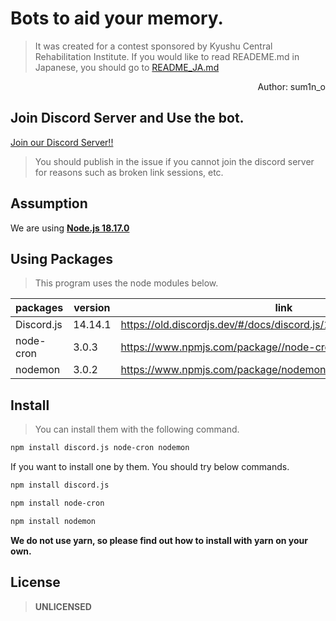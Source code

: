# Bots to aid your memory.
> It was created for a contest sponsored by Kyushu Central Rehabilitation Institute.
> If you would like to read READEME.md in Japanese, you should go to [README_JA.md](./README_JA.md)

<div align="right">
  Author: sum1n_o
</div>

## Join Discord Server and Use the bot.
[Join our Discord Server!!](https://discord.gg/WdDX4qJRr9)
> You should publish in the issue if you cannot join the discord server for reasons such as broken link sessions, etc.

## Assumption
We are using **[Node.js 18.17.0](https://nodejs.org/en/blog/release/v18.17.0)**

## Using Packages
> This program uses the node modules below.

| packages   | version | link                                                               |
| ---------- | ------- | -------------------------------------------------------------------|
| Discord.js | 14.14.1 | https://old.discordjs.dev/#/docs/discord.js/14.14.1/general/welcome|
| node-cron  | 3.0.3   | https://www.npmjs.com/package//node-cron                           |
| nodemon    | 3.0.2   | https://www.npmjs.com/package/nodemon                              |

## Install
> You can install them with the following command.

```bash
npm install discord.js node-cron nodemon
```

If you want to install one by them. You should try below commands.

```bash
npm install discord.js
```
```bash
npm install node-cron
```
```bash
npm install nodemon
```

**We do not use yarn, so please find out how to install with yarn on your own.**

## License
> **UNLICENSED**
